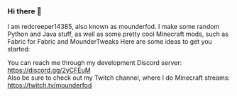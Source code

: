 ### Hi there 👋
I am redcreeper14385, also known as mounderfod.
I make some random Python and Java stuff, as well as some pretty cool Minecraft mods, such as Fabric for Fabric and MounderTweaks
Here are some ideas to get you started:

You can reach me through my development Discord server: https://discord.gg/2yCFEuM <br>
Also be sure to check out my Twitch channel, where I do Minecraft streams: https://twitch.tv/mounderfod



